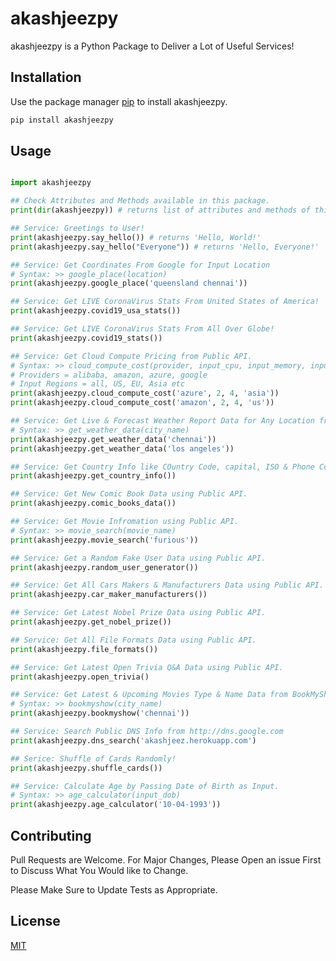 # akashjeezpy

akashjeezpy is a Python Package to Deliver a Lot of Useful Services!

## Installation

Use the package manager [pip](https://pip.pypa.io/en/stable/) to install akashjeezpy.

```bash
pip install akashjeezpy
```

## Usage

```python

import akashjeezpy

## Check Attributes and Methods available in this package.
print(dir(akashjeezpy)) # returns list of attributes and methods of this module.

## Service: Greetings to User!
print(akashjeezpy.say_hello()) # returns 'Hello, World!'
print(akashjeezpy.say_hello("Everyone")) # returns 'Hello, Everyone!'

## Service: Get Coordinates From Google for Input Location
# Syntax: >> google_place(location)
print(akashjeezpy.google_place('queensland chennai'))

## Service: Get LIVE CoronaVirus Stats From United States of America!
print(akashjeezpy.covid19_usa_stats())

## Service: Get LIVE CoronaVirus Stats From All Over Globe!
print(akashjeezpy.covid19_stats())

## Service: Get Cloud Compute Pricing from Public API.
# Syntax: >> cloud_compute_cost(provider, input_cpu, input_memory, input_region)
# Providers = alibaba, amazon, azure, google 
# Input Regions = all, US, EU, Asia etc
print(akashjeezpy.cloud_compute_cost('azure', 2, 4, 'asia'))
print(akashjeezpy.cloud_compute_cost('amazon', 2, 4, 'us'))

## Service: Get Live & Forecast Weather Report Data for Any Location from Public API.
# Syntax: >> get_weather_data(city_name)
print(akashjeezpy.get_weather_data('chennai'))
print(akashjeezpy.get_weather_data('los angeles'))

## Service: Get Country Info like COuntry Code, capital, ISO & Phone Code using Public API .
print(akashjeezpy.get_country_info())

## Service: Get New Comic Book Data using Public API.
print(akashjeezpy.comic_books_data())

## Service: Get Movie Infromation using Public API.
# Syntax: >> movie_search(movie_name)
print(akashjeezpy.movie_search('furious'))

## Service: Get a Random Fake User Data using Public API.
print(akashjeezpy.random_user_generator())

## Service: Get All Cars Makers & Manufacturers Data using Public API.
print(akashjeezpy.car_maker_manufacturers())

## Service: Get Latest Nobel Prize Data using Public API.
print(akashjeezpy.get_nobel_prize())

## Service: Get All File Formats Data using Public API.
print(akashjeezpy.file_formats())

## Service: Get Latest Open Trivia Q&A Data using Public API.
print(akashjeezpy.open_trivia()

## Service: Get Latest & Upcoming Movies Type & Name Data from BookMyShow.com
# Syntax: >> bookmyshow(city_name)
print(akashjeezpy.bookmyshow('chennai'))

## Service: Search Public DNS Info from http://dns.google.com
print(akashjeezpy.dns_search('akashjeez.herokuapp.com')

## Serice: Shuffle of Cards Randomly!
print(akashjeezpy.shuffle_cards())

## Service: Calculate Age by Passing Date of Birth as Input.
# Syntax: >> age_calculator(input_dob)
print(akashjeezpy.age_calculator('10-04-1993'))

```


## Contributing
Pull Requests are Welcome. For Major Changes, Please Open an issue First to Discuss What You Would like to Change.

Please Make Sure to Update Tests as Appropriate.

## License
[MIT](https://choosealicense.com/licenses/mit/)
